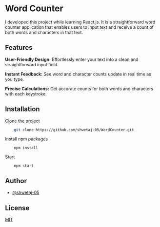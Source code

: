 # Word Counter

I developed this project while learning React.js. It is a straightforward word counter application that enables users to input text and receive a count of both words and characters in that text.


## Features
**User-Friendly Design:** 
Effortlessly enter your text into a clean and straightforward input field.

**Instant Feedback:** See word and character counts update in real time as you type.

**Precise Calculations:** Get accurate counts for both words and characters with each keystroke.
## Installation

Clone the project
```bash
    git clone https://github.com/shwetaj-05/WordCounter.git
```
    
Install npm packages
```
    npm install
```

Start 
```
    npm start
```

## Author

- [@shwetaj-05](https://github.com/shwetaj-05)


## License

[MIT](https://choosealicense.com/licenses/mit/)

